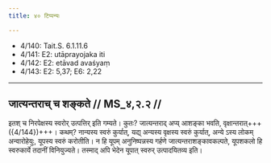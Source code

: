 ```yaml
---
title: ४० टिप्पन्यः

---
```

- 4/140: Tait.S. 6.1.11.6
- 4/141: E2: utāprayojaka iti
- 4/142: E2: etāvad avaśyaṃ
- 4/143: E2: 5,37; E6: 2,22

____________________________________________


## जात्यन्तराच् च शङ्कते // MS_४,२.२ //

इतश् च निरपेक्षस्य स्वरोर् उत्पत्तिर् इति गम्यते। कुतः? जात्यन्तराद् अप्य् आशङ्का भवति, वृक्षान्तरात्+++({4/144})+++। कथम्? नान्यस्य स्वरुं कुर्यात्, यद्य् अन्यस्य वृक्षस्य स्वरुं कुर्यात्, अन्ये ऽस्य लोकम् अन्वारोहेयुः, यूपस्य स्वरुं करोतीति। न हि यूपम् अनुनिष्पन्नस्य गर्हणे जात्यन्तराशङ्कावकल्पते, यूपशकलो हि स्वरुकार्ये तदानीं विनियुज्यते। तस्माद् अपि भेदेन यूपात् स्वरुर् उत्पादयितव्य इति।
